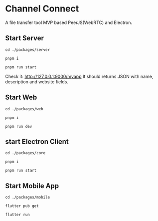 # Channel Connect

A file transfer tool MVP based PeerJS(WebRTC) and Electron.

## Start Server

```shell
cd ./packages/server

pnpm i

pnpm run start
```

Check it: http://127.0.0.1:9000/myapp It should returns JSON with name, description and website fields.

## Start Web

```shell
cd ./packages/web

pnpm i

pnpm run dev
```

## start Electron Client

```shell
cd ./packages/core

pnpm i

pnpm run start
```

## Start Mobile App

```shell
cd ./packages/mobile

flutter pub get

flutter run
```